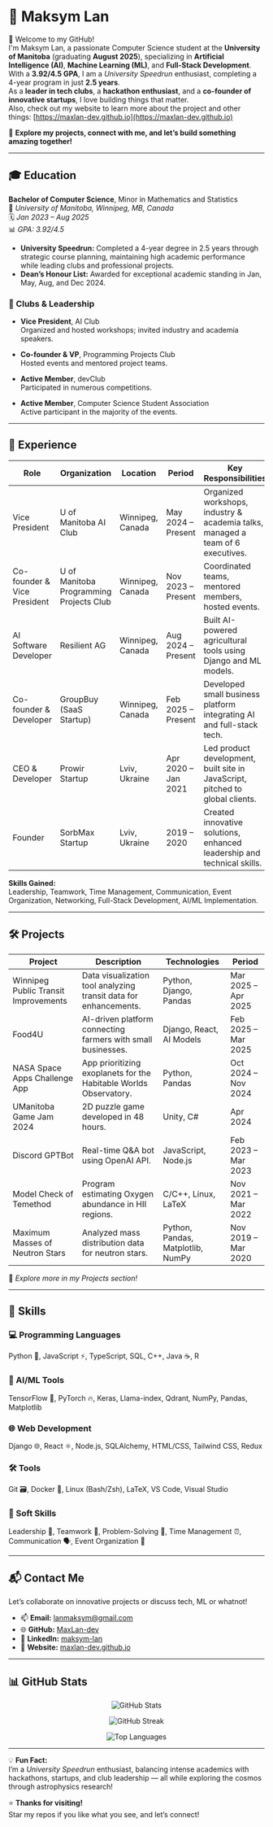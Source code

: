 # 🚀 Maksym Lan

👋 Welcome to my GitHub!  
I'm Maksym Lan, a passionate Computer Science student at the **University of Manitoba** (graduating **August 2025**), specializing in **Artificial Intelligence (AI)**, **Machine Learning (ML)**, and **Full-Stack Development**.  
With a **3.92/4.5 GPA**, I am a *University Speedrun* enthusiast, completing a 4-year program in just **2.5 years**.  
As a **leader in tech clubs**, a **hackathon enthusiast**, and a **co-founder of innovative startups**, I love building things that matter.  
Also, check out my website to learn more about the project and other things: [https://maxlan-dev.github.io](https://maxlan-dev.github.io)

🌟 **Explore my projects, connect with me, and let’s build something amazing together!**

---

## 🎓 Education

**Bachelor of Computer Science**, Minor in Mathematics and Statistics  
📍 *University of Manitoba, Winnipeg, MB, Canada*  
🗓 *Jan 2023 – Aug 2025*  
📊 *GPA: 3.92/4.5*

- **University Speedrun:** Completed a 4-year degree in 2.5 years through strategic course planning, maintaining high academic performance while leading clubs and professional projects.
- **Dean’s Honour List:** Awarded for exceptional academic standing in Jan, May, Aug, and Dec 2024.

### 🏫 Clubs & Leadership

- **Vice President**, AI Club  
  Organized and hosted workshops; invited industry and academia speakers.

- **Co-founder & VP**, Programming Projects Club  
  Hosted events and mentored project teams.

- **Active Member**, devClub  
  Participated in numerous competitions.

- **Active Member**, Computer Science Student Association  
  Active participant in the majority of the events.

---

## 💼 Experience

| Role                         | Organization                                       | Location         | Period              | Key Responsibilities                                                                 |
|------------------------------|----------------------------------------------------|------------------|---------------------|---------------------------------------------------------------------------------------|
| Vice President               | U of Manitoba AI Club                              | Winnipeg, Canada | May 2024 – Present  | Organized workshops, industry & academia talks, managed a team of 6 executives.       |
| Co-founder & Vice President | U of Manitoba Programming Projects Club            | Winnipeg, Canada | Nov 2023 – Present  | Coordinated teams, mentored members, hosted events.                                  |
| AI Software Developer        | Resilient AG                                       | Winnipeg, Canada | Aug 2024 – Present  | Built AI-powered agricultural tools using Django and ML models.                      |
| Co-founder & Developer       | GroupBuy (SaaS Startup)                            | Winnipeg, Canada | Feb 2025 – Present  | Developed small business platform integrating AI and full-stack tech.                |
| CEO & Developer              | Prowir Startup                                     | Lviv, Ukraine    | Apr 2020 – Jan 2021 | Led product development, built site in JavaScript, pitched to global clients.        |
| Founder                      | SorbMax Startup                                    | Lviv, Ukraine    | 2019 – 2020         | Created innovative solutions, enhanced leadership and technical skills.              |

**Skills Gained:**  
Leadership, Teamwork, Time Management, Communication, Event Organization, Networking, Full-Stack Development, AI/ML Implementation.

---

## 🛠️ Projects

| Project                               | Description                                                                 | Technologies                        | Period               |
|---------------------------------------|-----------------------------------------------------------------------------|-------------------------------------|----------------------|
| Winnipeg Public Transit Improvements | Data visualization tool analyzing transit data for enhancements.           | Python, Django, Pandas              | Mar 2025 – Apr 2025  |
| Food4U                                | AI-driven platform connecting farmers with small businesses.               | Django, React, AI Models            | Feb 2025 – Mar 2025  |
| NASA Space Apps Challenge App         | App prioritizing exoplanets for the Habitable Worlds Observatory.          | Python, Pandas                      | Oct 2024 – Nov 2024  |
| UManitoba Game Jam 2024               | 2D puzzle game developed in 48 hours.                                       | Unity, C#                           | Apr 2024             |
| Discord GPTBot                        | Real-time Q&A bot using OpenAI API.                                        | JavaScript, Node.js                 | Feb 2023 – Mar 2023  |
| Model Check of Temethod               | Program estimating Oxygen abundance in HII regions.                        | C/C++, Linux, LaTeX                 | Nov 2021 – Mar 2022  |
| Maximum Masses of Neutron Stars       | Analyzed mass distribution data for neutron stars.                         | Python, Pandas, Matplotlib, NumPy   | Nov 2019 – Mar 2020  |

🔗 *Explore more in my Projects section!*

---

## 🧠 Skills

### 💻 Programming Languages  
Python 🐍, JavaScript ⚡, TypeScript, SQL, C++, Java ☕, R

### 🧠 AI/ML Tools  
TensorFlow 🤖, PyTorch 🔥, Keras, Llama-index, Qdrant, NumPy, Pandas, Matplotlib

### 🌐 Web Development  
Django 🌐, React ⚛️, Node.js, SQLAlchemy, HTML/CSS, Tailwind CSS, Redux

### 🛠️ Tools  
Git 🗃️, Docker 🐳, Linux (Bash/Zsh), LaTeX, VS Code, Visual Studio

### 🤝 Soft Skills  
Leadership 🌟, Teamwork 🤝, Problem-Solving 🧩, Time Management ⏰, Communication 🗣️, Event Organization 🎉

---

## 📬 Contact Me

Let’s collaborate on innovative projects or discuss tech, ML or whatnot!

- 📫 **Email:** lanmaksym@gmail.com  
- 🌐 **GitHub:** [MaxLan-dev](https://github.com/MaxLan-dev)  
- 💼 **LinkedIn:** [maksym-lan](https://www.linkedin.com/in/maksym-lan/)  
- 🧭 **Website:** [maxlan-dev.github.io](https://maxlan-dev.github.io)

---

## 📊 GitHub Stats

<p align="center">
  <img src="https://github-readme-stats.vercel.app/api?username=MaxLan-dev&show_icons=true&theme=tokyonight&hide_rank=false" alt="GitHub Stats" />
</p>

<p align="center">
  <img src="https://github-readme-streak-stats.herokuapp.com/?user=MaxLan-dev&theme=tokyonight" alt="GitHub Streak" />
</p>

<p align="center">
  <img src="https://github-readme-stats.vercel.app/api/top-langs/?username=MaxLan-dev&layout=compact&theme=tokyonight" alt="Top Languages" />
</p>

---

💡 **Fun Fact:**  
I’m a *University Speedrun* enthusiast, balancing intense academics with hackathons, startups, and club leadership — all while exploring the cosmos through astrophysics research!

⭐ **Thanks for visiting!**  
Star my repos if you like what you see, and let’s connect!
